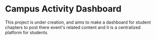 # Campus Activity Dashboard
This project is under creation, and aims to make a dashboard for student chapters to post there event's related content and it is a centralized platform for students.
